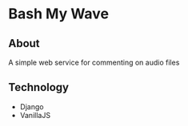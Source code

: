 # Bash My Wave

## About
A simple web service for commenting on audio files

## Technology
* Django
* VanillaJS
